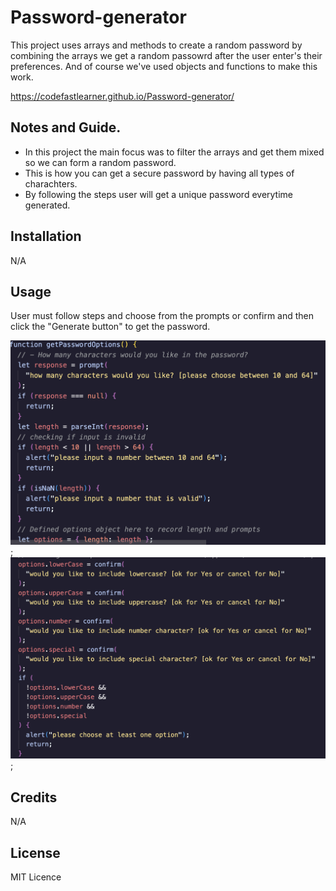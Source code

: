 # Password-generator

This project uses arrays and methods to create a random password by combining the arrays we get a random passowrd after the user enter's their preferences. And of course we've used objects and functions to make this work.

https://codefastlearner.github.io/Password-generator/

## Notes and Guide.

- In this project the main focus was  to filter the arrays and get them mixed so we can form a random password.
- This is how you can get a secure password by having all types of charachters.
-  By following the steps user will get  a unique password everytime generated.

## Installation

N/A

## Usage

User must follow steps and choose from the prompts or confirm and then click the "Generate button" to get the password.

![alt text](assets/Images/Screenshot%202023-01-24%20at%2013.20.35.png);
![alt text](assets/Images/Screenshot%202023-01-24%20at%2013.20.45.png);

## Credits

N/A

## License

MIT Licence

